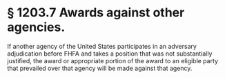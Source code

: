 # § 1203.7   Awards against other agencies.

If another agency of the United States participates in an adversary adjudication before FHFA and takes a position that was not substantially justified, the award or appropriate portion of the award to an eligible party that prevailed over that agency will be made against that agency.




